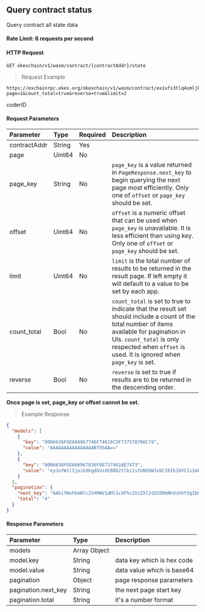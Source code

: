 ## Query contract status

Query contract all state data

#### Rate Limit: 6 requests per second

#### HTTP Request

`GET okexchain/v1/wasm/contract/{contractAddr}/state`

> Request Example

```wiki
https://exchainrpc.okex.org/okexchain/v1/wasm/contract/ex1ufs3tlq4umljk0qfe8k5ya0x6hpavn897u2cnf9k0en9jr7qarqqy2pl6c/state?page=1&count_total=true&reverse=true&limit=2
```
coderID
#### Request Parameters
| **Parameter**     | **Type** | **Required** | **Description**                                                                                                                                                                                                                                |
|:------------------|:---------|:-------------|:-----------------------------------------------------------------------------------------------------------------------------------------------------------------------------------------------------------------------------------------------|
| contractAddr      | String   | Yes          |                                                                                                                                                                                                                                                |
| page              | Uint64   | No           |                                                                                                                                                                                                                                                |
| page_key          | String   | No           | `page_key` is a value returned in `PageResponse.next_key` to begin querying the next page most efficiently. Only one of `offset` or `page_key` should be set.                                                                                  |
| offset            | Uint64   | No           | `offset` is a numeric offset that can be used when `page_key` is unavailable. It is less efficient than using key. Only one of `offset` or `page_key` should be set.                                                                           |
| limit             | Uint64   | No           | `limit` is the total number of results to be returned in the result page. If left empty it will default to a value to be set by each app.                                                                                                      |
| count_total       | Bool     | No           | `count_total` is set to true to indicate that the result set should include a count of the total number of items available for pagination in UIs. `count_total` is only respected when `offset` is used. It is ignored when `page_key` is set. |
| reverse           | Bool     | No           | `reverse` is set to true if results are to be returned in the descending order.                                                                                                                                                                |

**Once page is set, page_key or offset cannot be set.** 
> Example Response

```json
{
  "models": [
    {
      "key": "0006636F6E666967746F74616C5F737570706C79",
      "value": "AAAAAAAAAAAAAAAABfXhAA=="
    },
    {
      "key": "0006636F6E666967636F6E7374616E7473",
      "value": "eyJuYW1lIjoibXkgdGVzdCB0b2tlbiIsInN5bWJvbCI6Ik1UVCIsImRlY2ltYWxzIjoxMH0="
    }
  ],
  "pagination": {
    "next_key": "AAhiYWxhbmNlc2V4MWV1dHl1cXFhc2UzZXl2d2U5MmNhdzhkY3g1bHk4czU0NHEzaG1x",
    "total": "4"
  }
}
```

#### Response Parameters

| **Parameter**                  | **Type**     | **Description**               |
|:-------------------------------|:-------------|:------------------------------|
| models                         | Array Object | 				                          |
| model.key                      | String       | 	data key which is hex code		 | 
| model.value                    | String       | 	data value which is base64		 | 
| pagination                     | Object       | 	page response parameters		   | 
| pagination.next_key            | String       | 	the next page start key		    |  
| pagination.total               | String       | 	it's a number format			      | 

